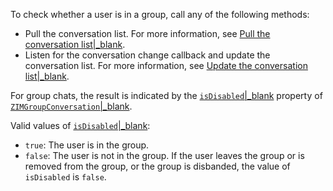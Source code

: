 To check whether a user is in a group, call any of the following methods:
- Pull the conversation list. For more information, see [Pull the conversation list\|_blank](!zim-Conversation_Management).
- Listen for the conversation change callback and update the conversation list. For more information, see [Update the conversation list\|_blank](!zim-Conversation_Management#).

For group chats, the result is indicated by the [`isDisabled`\|_blank](@isDisabled-ZIMGroupConversation) property of [`ZIMGroupConversation`\|_blank](@-ZIMGroupConversation).

Valid values of [`isDisabled`\|_blank](@isDisabled-ZIMGroupConversation):
- `true`: The user is in the group.
- `false`: The user is not in the group. If the user leaves the group or is removed from the group, or the group is disbanded, the value of `isDisabled` is `false`.







